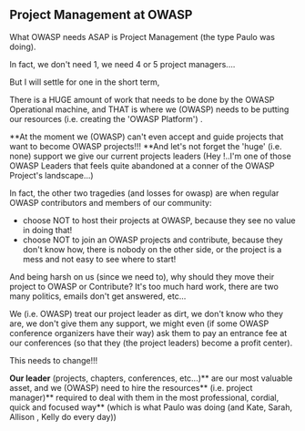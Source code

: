 ##  Project Management at OWASP 

What OWASP needs ASAP is Project Management (the type Paulo was doing).

In fact, we don't need 1, we need 4 or 5 project managers....

But I will settle for one in the short term,

There is a HUGE amount of work that needs to be done by the OWASP Operational machine, and THAT is where we (OWASP) needs to be putting our resources (i.e. creating the 'OWASP Platform') .

**At the moment we (OWASP) can't even accept and guide projects that want to become OWASP projects!!! **And let's not forget the 'huge' (i.e. none) support we give our current projects leaders (Hey !..I'm one of those OWASP Leaders that feels quite abandoned at a conner of the OWASP Project's landscape...)

  
In fact, the other two tragedies (and losses for owasp) are when regular OWASP contributors and members of our community:  


  * choose NOT to host their projects at OWASP, because they see no value in doing that!
  * choose NOT to join an OWASP projects and contribute, because they don't know how, there is nobody on the other side, or the project is a mess and not easy to see where to start!

And being harsh on us (since we need to), why should they move their project to OWASP or Contribute? It's too much hard work, there are two many politics, emails don't get answered, etc...

We (i.e. OWASP) treat our project leader as dirt, we don't know who they are, we don't give them any support, we might even (if some OWASP conference organizers have their way) ask them to pay an entrance fee at our conferences (so that they (the project leaders) become a profit center).

This needs to change!!!

**Our leader** (projects, chapters, conferences, etc...)** are our most valuable asset, and we (OWASP) need to hire the resources** (i.e. project manager)** required to deal with them in the most professional, cordial, quick and focused way** (which is what Paulo was doing (and Kate, Sarah, Allison , Kelly do every day)) 

